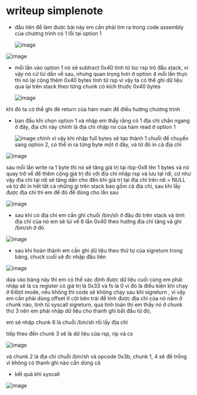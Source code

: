 # writeup simplenote 

- đầu tiên để làm được bài này em cần phải tìm ra trong code assembly của chương trình có 1 lỗi tại option 1

  ![image](https://github.com/antkss/training_task/assets/88892713/82e2a57f-40e2-4f5c-b96b-f0bbc6d20554)


![image](https://github.com/antkss/training_task/assets/88892713/73b59320-f6b6-45b5-b763-d6254294e764)

- mỗi lần vào option 1 nó sẽ subtract 0x40 tính từ lúc rsp trỏ đầu stack, vì vậy nó cứ lùi dần về sau, nhưng quan trọng hơn ở option 4 mỗi lần thực thi nó lại cộng thêm 0x40 bytes tính từ rsp vì vậy ta có thể ghi dữ liệu qua lại trên stack theo từng chunk có kích thước 0x40 bytes

  ![image](https://github.com/antkss/training_task/assets/88892713/92c93884-93b7-47b2-b061-02517a01784c)

khi đó ta có thể ghi đè return của hàm main để điều hướng chương trình 

- ban đầu khi chọn option 1 và nhập em thấy rằng có 1 địa chỉ chắn ngang ở đây, địa chỉ này chính là địa chỉ nhập rsi của hàm read ở option 1

  ![image](https://github.com/antkss/training_task/assets/88892713/1df8136e-1306-476b-8bb3-0680f7086c7f)
  chính vì vậy khi nhập full bytes sẽ tạo thành 1 chuỗi để chuyển sang option 2, có thể in ra từng byte một ở đây, và từ đó in cả địa chỉ

![image](https://github.com/antkss/training_task/assets/88892713/578525c8-2a21-4766-b37d-c2c5f165ce99)

sau mỗi lần write ra 1 byte thì nó sẽ tăng giá trị tại rbp-0x8 lên 1 bytes và nó quay trở về để thêm cộng giá trị đó với địa chỉ nhập rsp và lưu tại rdi, cứ như vậy địa chỉ tại rdi sẽ tăng dần cho đến khi giá trị tại địa chỉ trên rdi = NULL và từ đó in hết tất cả những gì trên stack bao gồm cả địa chỉ, sau khi lấy được địa chỉ thì em để đó để dùng cho lần sau 

![image](https://github.com/antkss/training_task/assets/88892713/f5fb830a-dd6f-44dd-9ad4-4823fac42eb2)



- sau khi có địa chỉ em cần ghi chuổi /bin/sh ở đâu đó trên stack và tính địa chỉ của nó
em sẽ lùi về 6 lần 0x40 theo hướng địa chỉ tăng và ghi /bin/sh ở đó 

![image](https://github.com/antkss/training_task/assets/88892713/ab163d63-a092-46cd-8a8c-036640e545ed)

- sau khi hoàn thành em cần ghi dữ liệu theo thứ tự của sigreturn trong bảng, chuck cuối sẽ đc nhập đầu tiên

![image](https://github.com/antkss/training_task/assets/88892713/2b52d510-94a2-4419-9a8b-839bf7ee78a0)

dựa vào bảng này thì em có thể xác định được dữ liệu cuối cùng em phải nhập sẽ là cs register có giá trị là 0x33 và fs là 0 vì đó là điều kiện khi chạy ở 64bit mode, nếu không thì code sẽ không chạy sau khi sigreturn , vì vậy em cần phải dùng offset ở cột bên trái để tính được địa chỉ của nó nằm ở chunk nào, tính từ syscall sigreturn, qua tính toán thì em thấy nó ở chunk thứ 3 nên em phải nhập dữ liệu cho thanh ghi bắt đầu từ đó,

em sẽ nhập chunk 6 là chuỗi /bin/sh rồi lấy địa chỉ 

tiếp theo đến chunk 3 sẽ là dữ liệu của rsp, rip và cs 

![image](https://github.com/antkss/training_task/assets/88892713/c9f122dc-7e09-4563-ba23-60439a62c534)

và chunk 2 là địa chỉ chuỗi /bin/sh và opcode 0x3b, chunk 1, 4 sẽ để trống vì không có thanh ghi nào cần dùng cả



- kết quả khi syscall

![image](https://github.com/antkss/training_task/assets/88892713/757fb2be-eb98-43bc-a790-298c2038fa8e)
